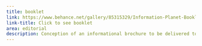 ```yaml
---
title: booklet
link: https://www.behance.net/gallery/85315329/Information-Planet-Booklet
link-title: Click to see booklet
area: editorial
description: Conception of an informational brochure to be delivered to students
---
```

